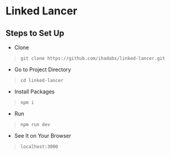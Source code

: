 # Linked Lancer

## Steps to Set Up 
- Clone
> `git clone https://github.com/ihadabs/linked-lancer.git`
- Go to Project Directory
> `cd linked-lancer` 
- Install Packages
> `npm i`
- Run
> `npm run dev`
- See It on Your Browser
> `localhost:3000`
 
